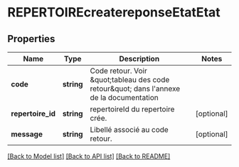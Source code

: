# REPERTOIREcreatereponseEtatEtat

## Properties
Name | Type | Description | Notes
------------ | ------------- | ------------- | -------------
**code** | **string** | Code retour. Voir \&quot;tableau des code retour\&quot; dans l&#39;annexe de la documentation | 
**repertoire_id** | **string** | repertoireId du repertoire crée. | [optional] 
**message** | **string** | Libellé associé au code retour. | [optional] 

[[Back to Model list]](../README.md#documentation-for-models) [[Back to API list]](../README.md#documentation-for-api-endpoints) [[Back to README]](../README.md)


